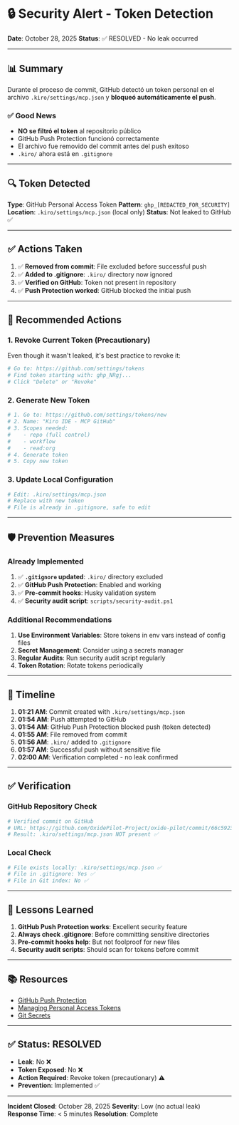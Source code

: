 # 🔒 Security Alert - Token Detection

**Date**: October 28, 2025
**Status**: ✅ RESOLVED - No leak occurred

---

## 📊 Summary

Durante el proceso de commit, GitHub detectó un token personal en el archivo `.kiro/settings/mcp.json` y **bloqueó automáticamente el push**.

### ✅ Good News

- **NO se filtró el token** al repositorio público
- GitHub Push Protection funcionó correctamente
- El archivo fue removido del commit antes del push exitoso
- `.kiro/` ahora está en `.gitignore`

---

## 🔍 Token Detected

**Type**: GitHub Personal Access Token
**Pattern**: `ghp_[REDACTED_FOR_SECURITY]`
**Location**: `.kiro/settings/mcp.json` (local only)
**Status**: Not leaked to GitHub ✅

---

## ✅ Actions Taken

1. ✅ **Removed from commit**: File excluded before successful push
2. ✅ **Added to .gitignore**: `.kiro/` directory now ignored
3. ✅ **Verified on GitHub**: Token not present in repository
4. ✅ **Push Protection worked**: GitHub blocked the initial push

---

## 🔧 Recommended Actions

### 1. Revoke Current Token (Precautionary)

Even though it wasn't leaked, it's best practice to revoke it:

```bash
# Go to: https://github.com/settings/tokens
# Find token starting with: ghp_NRgj...
# Click "Delete" or "Revoke"
```

### 2. Generate New Token

```bash
# 1. Go to: https://github.com/settings/tokens/new
# 2. Name: "Kiro IDE - MCP GitHub"
# 3. Scopes needed:
#    - repo (full control)
#    - workflow
#    - read:org
# 4. Generate token
# 5. Copy new token
```

### 3. Update Local Configuration

```bash
# Edit: .kiro/settings/mcp.json
# Replace with new token
# File is already in .gitignore, safe to edit
```

---

## 🛡️ Prevention Measures

### Already Implemented

1. ✅ **`.gitignore` updated**: `.kiro/` directory excluded
2. ✅ **GitHub Push Protection**: Enabled and working
3. ✅ **Pre-commit hooks**: Husky validation system
4. ✅ **Security audit script**: `scripts/security-audit.ps1`

### Additional Recommendations

1. **Use Environment Variables**: Store tokens in env vars instead of config files
2. **Secret Management**: Consider using a secrets manager
3. **Regular Audits**: Run security audit script regularly
4. **Token Rotation**: Rotate tokens periodically

---

## 📝 Timeline

1. **01:21 AM**: Commit created with `.kiro/settings/mcp.json`
2. **01:54 AM**: Push attempted to GitHub
3. **01:54 AM**: GitHub Push Protection blocked push (token detected)
4. **01:55 AM**: File removed from commit
5. **01:56 AM**: `.kiro/` added to `.gitignore`
6. **01:57 AM**: Successful push without sensitive file
7. **02:00 AM**: Verification completed - no leak confirmed

---

## ✅ Verification

### GitHub Repository Check

```bash
# Verified commit on GitHub
# URL: https://github.com/OxidePilot-Project/oxide-pilot/commit/66c592324c699fe47601eaee8cfe29262ccdfb7a
# Result: .kiro/settings/mcp.json NOT present ✅
```

### Local Check

```bash
# File exists locally: .kiro/settings/mcp.json ✅
# File in .gitignore: Yes ✅
# File in Git index: No ✅
```

---

## 🎯 Lessons Learned

1. **GitHub Push Protection works**: Excellent security feature
2. **Always check .gitignore**: Before committing sensitive directories
3. **Pre-commit hooks help**: But not foolproof for new files
4. **Security audit scripts**: Should scan for tokens before commit

---

## 📚 Resources

- [GitHub Push Protection](https://docs.github.com/en/code-security/secret-scanning/working-with-secret-scanning-and-push-protection)
- [Managing Personal Access Tokens](https://docs.github.com/en/authentication/keeping-your-account-and-data-secure/managing-your-personal-access-tokens)
- [Git Secrets](https://github.com/awslabs/git-secrets)

---

## ✅ Status: RESOLVED

- **Leak**: No ❌
- **Token Exposed**: No ❌
- **Action Required**: Revoke token (precautionary) ⚠️
- **Prevention**: Implemented ✅

---

**Incident Closed**: October 28, 2025
**Severity**: Low (no actual leak)
**Response Time**: < 5 minutes
**Resolution**: Complete


